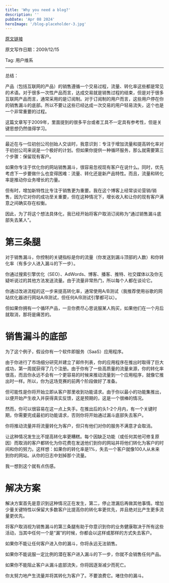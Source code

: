 ```yaml
---
title: 'Why you need a blog?'
description: ''
pubDate: 'Apr 08 2024'
heroImage: '/blog-placeholder-3.jpg'
---
```


[原文链接](https://robwalling.com/2009/12/15/startup-marketing-mistake-losing-people-through-the-bottom-of-your-funnel/)

原文写作日期：2009/12/15

Tag: 用户维系

---

总结：

产品（包括互联网的产品）的销售遵循一个交易过程，流量、转化率这些都是常见的术语。对于很多一次性产品而言，达成交易就是销售过程的结束，但是对于很多互联网产品而言，通常采用的是订阅制。对于订阅制的用户而言，这些用户停在你的销售漏斗的底部。所以不要让这些已经达成一次交易的用户轻易流失，这个也是一个非常重要的过程。

这篇文章写于2009年，里面提到的很多平台或者工具不一定具有参考性，但是关键思想仍然值得学习。

---

最近在与一位初创公司创始人交谈时，我意识到：专注于增加流量和提高转化率对于初创公司来说是一个极好的计划。但如果你提供一种循环服务，那么就需要第三个步骤：保留现有客户。

如果你专注于优化你的网站销售漏斗，很容易忽视现有客户在说什么。同时，优先考虑下一步要做什么也变得困难：流量、转化还是新产品特性。而且，流量和转化率是推动你业务增长的力量。

但有时，增加新特性比专注于销售更为重要。我在这个博客上经常谈论营销/销售，因为它对你的成功至关重要，但在这种情况下，增长收入和让你的现有客户满意之间确实存在权衡。

因此，为了将这个想法具体化，我已经开始将客户取消订阅称为“通过销售漏斗底部失去某人”。

# 第三条腿

对于销售漏斗，你控制的关键指标是你的流量（你发送到漏斗顶部的人数）和你转化率（有多少人进入漏斗的下一步）。

你通过搜索引擎优化（SEO）、AdWords、博客、播客、推特、社交媒体以及你无疑听说过的其他方法发送流量。由于流量非常热门，所以每个人都在谈论它。

你通过改进流程的这一步来提高转化率，通常使用A/B测试（我推荐使用谷歌的网站优化器进行网站A/B测试，但任何A/B测试引擎都可以）。

但如果你拥有一个循环产品，一旦你费尽心思说服某人购买，如果他们在一个月后就取消，那将是痛苦的。

# 销售漏斗的底部

为了这个例子，假设你有一个软件即服务（SaaS）应用程序。

由于你进行了市场细分研究并建立了邮件列表，你的应用程序在推出时取得了巨大成功，第一周就获得了几个注册。由于你有了一些高质量的流量来源，你的转化率很高，而且你永远不会有一个更容易的时候来推动流量到一个应用程序，就像它推出时一样。所以，你为这场竞赛的前两个阶段做好了准备。

但可能性是你将开始立即从客户那里收到功能请求。由于你以最小的功能集推出，以便开始产生收入并获得真实反馈，这是预期的，这是一个很棒的情况。

然而，你可以很容易在这一点上失手。在推出后的头1-2个月内，有一个关键时期，你需要完成最初的功能请求，否则你将开始通过漏斗底部失去客户。

你将推动流量并将流量转化为客户，但只有他们对你的服务不满意才会取消。

让这种情况发生比不提高转化率更糟糕。每个因缺乏功能（或任何其他可修复原因）而取消的客户都转化为你花费在发送他们到你的网站并将他们转化为客户的时间和你的努力。这样想：如果你的转化率是1%，失去一个客户就像100人从未来到你的网站。从你的日志中划掉那个流量。

我一想到这个就有点伤感。

# 解决方案

解决方案首先是意识到这种情况正在发生，第二，停止泄漏后再做其他事情。增加少量关键特性以保留大多数客户比提高你的转化率更优先，并且绝对比产生更多流量更优先。

将客户取消视为销售漏斗的第三条腿有助于你意识到你的业务健康取决于所有这些活动，当其中任何一个是“漏”的时候，你都会以这样或那样的方式失去客户。

如果你不能让任何客户进入你的漏斗，你将永远无法销售。

如果你不能说服一定比例的潜在客户进入漏斗的下一步，你就不会销售任何产品。

如果你不能阻止客户从漏斗底部流失，你将因逐渐减少而死亡。

你太努力地产生流量并将其转化为客户了。不要浪费它。堵住你的漏斗。
